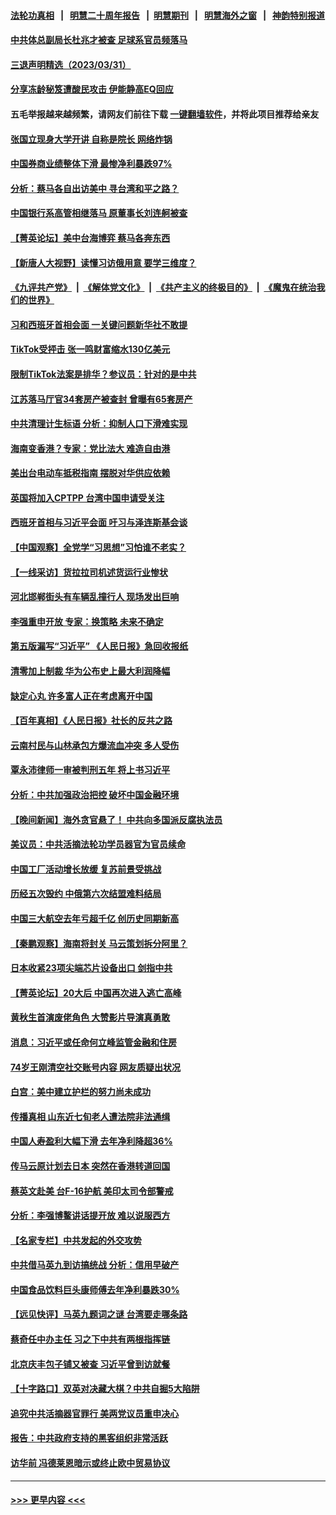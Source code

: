 #### [法轮功真相](https://github.com/gfw-breaker/truth/blob/master/README.md?t=0) &nbsp;&nbsp;|&nbsp;&nbsp; [明慧二十周年报告](https://github.com/gfw-breaker/mh-reports/blob/master/README.md?t=0) &nbsp;&nbsp;|&nbsp;&nbsp;[明慧期刊](https://github.com/gfw-breaker/mh-qikan) &nbsp;&nbsp;|&nbsp;&nbsp; [明慧海外之窗](https://github.com/gfw-breaker/mh-news/blob/master/README.md?t=0) &nbsp;&nbsp;|&nbsp;&nbsp; [神韵特别报道](https://github.com/gfw-breaker/mh-news/blob/master/shenyun.md?t=0)
#### [中共体总副局长杜兆才被查 足球系官员频落马](../pages/nsc413/n13962903.md?t=04011243) 
#### [三退声明精选（2023/03/31）](../pages/nsc413/n13962948.md?t=04011243) 
#### [分享冻龄秘笈遭酸民攻击 伊能静高EQ回应](../pages/nsc413/n13962773.md?t=04011243) 
#### 五毛举报越来越频繁，请网友们前往下载 [一键翻墙软件](https://github.com/gfw-breaker/ssr-accounts)，并将此项目推荐给亲友
#### [张国立现身大学开讲 自称是院长 网络炸锅](../pages/nsc413/n13962807.md?t=04011243) 
#### [中国券商业绩整体下滑 最惨净利暴跌97%](../pages/nsc413/n13962821.md?t=04011243) 
#### [分析：蔡马各自出访美中 寻台湾和平之路？](../pages/nsc413/n13962624.md?t=04011243) 
#### [中国银行系高管相继落马 原董事长刘连舸被查](../pages/nsc413/n13962810.md?t=04011243) 
#### [【菁英论坛】美中台海博弈 蔡马各奔东西](../pages/nsc413/n13962795.md?t=04011243) 
#### [【新唐人大视野】读懂习访俄用意 要学三维度？](../pages/nsc413/n13962789.md?t=04011243) 
#### [《九评共产党》](https://github.com/begood0513/9ping.md/blob/master/README.md) &nbsp;|&nbsp; [《解体党文化》](../../../../jtdwh.md/blob/master/README.md)  &nbsp;|&nbsp; [《共产主义的终极目的》](../../../../gczydzjmd.md/blob/master/README.md) &nbsp;|&nbsp; [《魔鬼在统治我们的世界》](../../../../mgztzwmdsj.md/blob/master/README.md) 
#### [习和西班牙首相会面 一关键问题新华社不敢提](../pages/nsc413/n13962806.md?t=04011243) 
#### [TikTok受抨击 张一鸣财富缩水130亿美元](../pages/nsc413/n13962772.md?t=04011243) 
#### [限制TikTok法案是排华？参议员：针对的是中共](../pages/nsc413/n13962784.md?t=04011243) 
#### [江苏落马厅官34套房产被查封 曾曝有65套房产](../pages/nsc413/n13962774.md?t=04011243) 
#### [中共清理计生标语 分析：抑制人口下滑难实现](../pages/nsc413/n13962782.md?t=04011243) 
#### [海南变香港？专家：党比法大 难造自由港](../pages/nsc413/n13962292.md?t=04011243) 
#### [美出台电动车抵税指南 摆脱对华供应依赖](../pages/nsc413/n13962673.md?t=04011243) 
#### [英国将加入CPTPP 台湾中国申请受关注](../pages/nsc413/n13962671.md?t=04011243) 
#### [西班牙首相与习近平会面 吁习与泽连斯基会谈](../pages/nsc413/n13962758.md?t=04011243) 
#### [【中国观察】全党学“习思想”习怕谁不老实？](../pages/nsc413/n13962733.md?t=04011243) 
#### [【一线采访】货拉拉司机述货运行业惨状](../pages/nsc413/n13962740.md?t=04011243) 
#### [河北邯郸街头有车辆乱撞行人 现场发出巨响](../pages/nsc413/n13962742.md?t=04011243) 
#### [李强重申开放 专家：换策略 未来不确定](../pages/nsc413/n13961868.md?t=04011243) 
#### [第五版漏写“习近平” 《人民日报》急回收报纸](../pages/nsc413/n13962463.md?t=04011243) 
#### [清零加上制裁 华为公布史上最大利润降幅](../pages/nsc413/n13962567.md?t=04011243) 
#### [缺定心丸 许多富人正在考虑离开中国](../pages/nsc413/n13962259.md?t=04011243) 
#### [【百年真相】《人民日报》社长的反共之路](../pages/nsc413/n13961246.md?t=04011243) 
#### [云南村民与山林承包方爆流血冲突 多人受伤](../pages/nsc413/n13962489.md?t=04011243) 
#### [覃永沛律师一审被判刑五年 将上书习近平](../pages/nsc413/n13962335.md?t=04011243) 
#### [分析：中共加强政治把控 破坏中国金融环境](../pages/nsc413/n13962430.md?t=04011243) 
#### [【晚间新闻】海外贪官悬了！ 中共向多国派反腐执法员](../pages/nsc413/n13962444.md?t=04011243) 
#### [美议员：中共活摘法轮功学员器官为官员续命](../pages/nsc413/n13961550.md?t=04011243) 
#### [中国工厂活动增长放缓 复苏前景受挑战](../pages/nsc413/n13962376.md?t=04011243) 
#### [历经五次毁约 中俄第六次结盟难料结局](../pages/nsc413/n13962374.md?t=04011243) 
#### [中国三大航空去年亏超千亿 创历史同期新高](../pages/nsc413/n13962269.md?t=04011243) 
#### [【秦鹏观察】海南将封关 马云策划拆分阿里？](../pages/nsc413/n13962126.md?t=04011243) 
#### [日本收紧23项尖端芯片设备出口 剑指中共](../pages/nsc413/n13962197.md?t=04011243) 
#### [【菁英论坛】20大后 中国再次进入逃亡高峰](../pages/nsc413/n13961968.md?t=04011243) 
#### [黄秋生首演废佬角色 大赞影片导演真勇敢](../pages/nsc413/n13962128.md?t=04011243) 
#### [消息：习近平或任命何立峰监管金融和住房](../pages/nsc413/n13962097.md?t=04011243) 
#### [74岁王刚清空社交账号内容 网友质疑出状况](../pages/nsc413/n13962030.md?t=04011243) 
#### [白宫：美中建立护栏的努力尚未成功](../pages/nsc413/n13962081.md?t=04011243) 
#### [传播真相 山东近七旬老人遭法院非法通缉](../pages/nsc413/n13961068.md?t=04011243) 
#### [中国人寿盈利大幅下滑 去年净利降超36%](../pages/nsc413/n13962055.md?t=04011243) 
#### [传马云原计划去日本 突然在香港转道回国](../pages/nsc413/n13962026.md?t=04011243) 
#### [蔡英文赴美 台F-16护航 美印太司令部警戒](../pages/nsc413/n13961984.md?t=04011243) 
#### [分析：李强博鳌讲话提开放 难以说服西方](../pages/nsc413/n13961994.md?t=04011243) 
#### [【名家专栏】中共发起的外交攻势](../pages/nsc413/n13961842.md?t=04011243) 
#### [中共借马英九到访搞统战 分析：信用早破产](../pages/nsc413/n13961818.md?t=04011243) 
#### [中国食品饮料巨头康师傅去年净利暴跌30%](../pages/nsc413/n13962025.md?t=04011243) 
#### [【远见快评】马英九题词之谜 台湾要走哪条路](../pages/nsc413/n13961961.md?t=04011243) 
#### [蔡奇任中办主任 习之下中共有两根指挥链](../pages/nsc413/n13961952.md?t=04011243) 
#### [北京庆丰包子铺又被查 习近平曾到访就餐](../pages/nsc413/n13961986.md?t=04011243) 
#### [【十字路口】双英对决藏大棋？中共自掘5大陷阱](../pages/nsc413/n13961331.md?t=04011243) 
#### [追究中共活摘器官罪行 美两党议员重申决心](../pages/nsc413/n13961970.md?t=04011243) 
#### [报告：中共政府支持的黑客组织非常活跃](../pages/nsc413/n13961910.md?t=04011243) 
#### [访华前 冯德莱恩暗示或终止欧中贸易协议](../pages/nsc413/n13961894.md?t=04011243) 

----
#### [ >>> 更早内容 <<< ](../indexes/nsc413-earlier.md)
